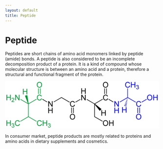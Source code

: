 ```yaml
---
layout: default
title: Peptide
---
```

# Peptide

Peptides are short chains of amino acid monomers linked by peptide (amide) bonds. A peptide is also considered to be an incomplete decomposition product of a protein. It is a kind of compound whose molecular structure is between an amino acid and a protein, therefore a structural and functional fragment of the protein.


![](1024px-Tetrapeptide_structural_formulae_v.1.png)

In consumer market, peptide products are mostly related to proteins and amino acids in dietary supplements and cosmetics.
